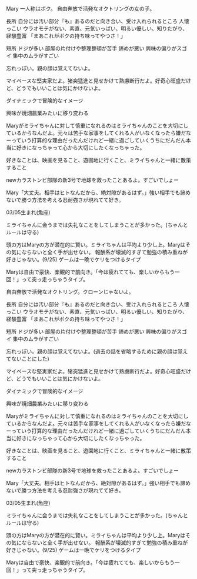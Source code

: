 Mary
一人称はボク。
自由奔放で活発なオクトリングの女の子。

長所
自分には汚い部分『も』あるのだと向き合い、受け入れられるところ
人懐っこい
ウラオモテがない、素直、元気いっぱい、明るい優しい、知りたがり、経験豊富
「まあこれがボクの持ち味ってやつさ！」


短所
ドジが多い
部屋の片付けや整理整頓が苦手
諦めが悪い
興味の偏りがスゴイ
集中のムラがすごい

忘れっぽい。親の顔は覚えてないよ。

マイペースな堅実家だよ。猪突猛進と見せかけて熟慮断行だよ。好奇心旺盛だけど、どうでもいいことは気にかけないよ。

ダイナミックで冒険的なイメージ

興味が焼畑農業みたいに移り変わる

Maryがミライちゃんに対して慎重になれるのはミライちゃんのことを大切にしているからなんだよ。元々は苦手な家事をしてくれる人がいなくなったら嫌だなーっていう打算的な理由だったんだけれど一緒に過ごしていくうちにだんだん本当に好きになっちゃって心から大切にしたくなっちゃった。

好きなことは、映画を見ること、遊園地に行くこと、ミライちゃんと一緒に散策すること

newカラストンビ部隊の新3号で地球を救ったことあるよ。すごいでしょー

Mary「大丈夫。相手はヒトなんだから、絶対隙があるはず。」強い相手でも諦めないで勝つ方法を考える忍耐強さが現れてて好き。

03/05生まれ(魚座)

ミライちゃんに会うまでは失礼なことをしてしまうことが多かった。(ちゃんとルールは守る)


頭の方はMaryの方が潜在的に賢い。ミライちゃんは平均より少し上。Maryはその気にならないと全く手が出せない。
報酬系が壊滅的すぎて勉強の積み重ねが好きじゃない。(9/25)
ゲームは一晩でケリをつけるタイプ

Maryは自由で豪快、楽観的で前向き。「今は疲れてても、楽しいからもう一回！」って突っ走っちゃうタイプ。

自由奔放で活発なオクトリング。クローンじゃないよ。

長所
自分には汚い部分『も』あるのだと向き合い、受け入れられるところ
人懐っこい
ウラオモテがない、素直、元気いっぱい、明るい優しい、知りたがり、経験豊富
「まあこれがボクの持ち味ってやつさ！」


短所
ドジが多い
部屋の片付けや整理整頓が苦手
諦めが悪い
興味の偏りがスゴイ
集中のムラがすごい

忘れっぽい。親の顔は覚えてないよ。(過去の話を省略するために親の顔は覚えてないことにした)

マイペースな堅実家だよ。猪突猛進と見せかけて熟慮断行だよ。好奇心旺盛だけど、どうでもいいことは気にかけないよ。

ダイナミックで冒険的なイメージ

興味が焼畑農業みたいに移り変わる

Maryがミライちゃんに対して慎重になれるのはミライちゃんのことを大切にしているからなんだよ。元々は苦手な家事をしてくれる人がいなくなったら嫌だなーっていう打算的な理由だったんだけれど一緒に過ごしていくうちにだんだん本当に好きになっちゃって心から大切にしたくなっちゃった。

好きなことは、映画を見ること、遊園地に行くこと、ミライちゃんと一緒に散策すること

newカラストンビ部隊の新3号で地球を救ったことあるよ。すごいでしょー

Mary「大丈夫。相手はヒトなんだから、絶対隙があるはず。」強い相手でも諦めないで勝つ方法を考える忍耐強さが現れてて好き。

03/05生まれ(魚座)

ミライちゃんに会うまでは失礼なことをしてしまうことが多かった。(ちゃんとルールは守る)


頭の方はMaryの方が潜在的に賢い。ミライちゃんは平均より少し上。Maryはその気にならないと全く手が出せない。
報酬系が壊滅的すぎて勉強の積み重ねが好きじゃない。(9/25)
ゲームは一晩でケリをつけるタイプ

Maryは自由で豪快、楽観的で前向き。「今は疲れてても、楽しいからもう一回！」って突っ走っちゃうタイプ。
